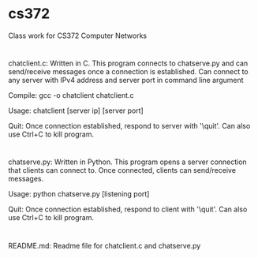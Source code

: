 # cs372
Class work for CS372 Computer Networks
#
chatclient.c: Written in C. This program connects to chatserve.py and can send/receive messages once a connection is established. Can connect to any server with IPv4 address and server port in command line argument

Compile: gcc -o chatclient chatclient.c

Usage: chatclient [server ip] [server port]

Quit: Once connection established, respond to server with '\quit'. Can also use Ctrl+C to kill program.
#
chatserve.py: Written in Python. This program opens a server connection that clients can connect to. Once connected, clients
can send/receive messages.

Usage: python chatserve.py [listening port]

Quit: Once connection established, respond to client with '\quit'. Can also use Ctrl+C to kill program.

#
README.md: Readme file for chatclient.c and chatserve.py
